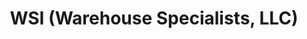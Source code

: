 ---
title: "WSI (Warehouse Specialists, LLC)"
url: /sauk-village/wsi-warehouse-specialists-llc/
shop: supermarket
---